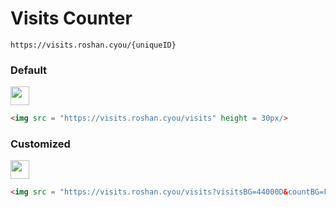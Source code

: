 # Visits Counter

```
https://visits.roshan.cyou/{uniqueID}
```

### Default

<img src = "https://visits.roshan.cyou/visits" height = 30px/>

```html
<img src = "https://visits.roshan.cyou/visits" height = 30px/>
```

### Customized

<img src = "https://visits.roshan.cyou/visits?visitsBG=44000D&countBG=FF6768&visitsText=FF6768&countText=44000D&textShadow=0&textContent=Profile+Views" height = 30px/>

```html
<img src = "https://visits.roshan.cyou/visits?visitsBG=44000D&countBG=FF6768&visitsText=FF6768&countText=44000D&textShadow=0&textContent=Profile+Views" height = 30px/>
```